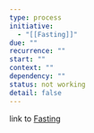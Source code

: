 ```yaml
---
type: process
initiative:
  - "[[Fasting]]"
due: ""
recurrence: ""
start: ""
context: ""
dependency: ""
status: not working
detail: false
---
```


link to [Fasting](Initiatives/worship/Fasting.md)
